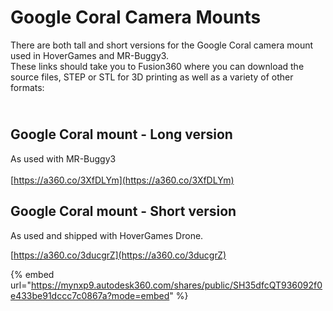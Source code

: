 # Google Coral Camera Mounts

There are both tall and short versions for the Google Coral camera mount used in HoverGames and MR-Buggy3.\
These links should take you to Fusion360 where you can download the source files, STEP or STL for 3D printing as well as a variety of other formats:

\
Google Coral mount - Long version
---------------------------------

As used with MR-Buggy3\
\
[https://a360.co/3XfDLYm](https://a360.co/3XfDLYm)



## Google Coral mount - Short version

As used and shipped with HoverGames Drone.

[https://a360.co/3ducgrZ](https://a360.co/3ducgrZ)

{% embed url="https://mynxp9.autodesk360.com/shares/public/SH35dfcQT936092f0e433be91dccc7c0867a?mode=embed" %}
